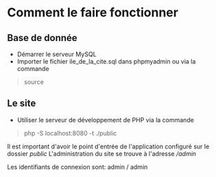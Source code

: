 # Comment le faire fonctionner
## Base de donnée
- Démarrer le serveur MySQL
- Importer le fichier ile_de_la_cite.sql dans phpmyadmin ou via la commande
> source
## Le site
- Utiliser le serveur de développement de PHP via la commande
> php -S localhost:8080 -t ./public

Il est important d'avoir le point d'entrée de l'application configuré sur le dossier *public* 
L'administration du site se trouve à l'adresse */admin*

Les identifiants de connexion sont: admin / admin